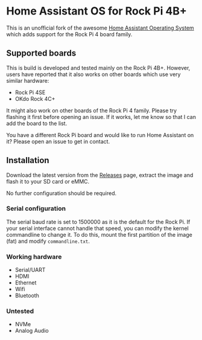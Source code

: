 # Home Assistant OS for Rock Pi 4B+

This is an unofficial fork of the awesome [Home Assistant Operating System](https://github.com/home-assistant/operating-system) which adds support for the Rock Pi 4 board family.

## Supported boards

This is build is developed and tested mainly on the Rock Pi 4B+. However, users have reported that it also works on other boards which use very similar hardware:

- Rock Pi 4SE
- OKdo Rock 4C+

It might also work on other boards of the Rock Pi 4 family. Please try flashing it first before opening an issue. If it works, let me know so that I can add the board to the list.

You have a different Rock Pi board and would like to run Home Assistant on it? Please open an issue to get in contact.

## Installation

Download the latest version from the [Releases](https://github.com/citruz/haos-rockpi/releases) page, extract the image and flash it to your SD card or eMMC.

No further configuration should be required.

### Serial configuration

The serial baud rate is set to 1500000 as it is the default for the Rock Pi. If your serial interface cannot handle that speed, you can modify the kernel commandline to change it. To do this, mount the first partition of the image (fat) and modify `commandline.txt`.

### Working hardware

- Serial/UART
- HDMI
- Ethernet
- Wifi
- Bluetooth

### Untested

- NVMe
- Analog Audio
